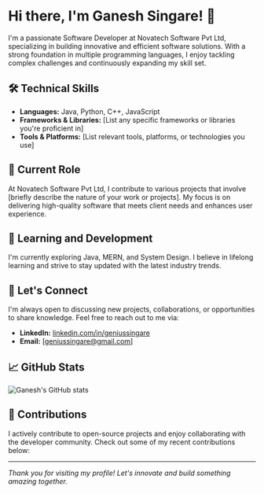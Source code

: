 # Hi there, I'm Ganesh Singare! 👋

I'm a passionate Software Developer at Novatech Software Pvt Ltd, specializing in building innovative and efficient software solutions. With a strong foundation in multiple programming languages, I enjoy tackling complex challenges and continuously expanding my skill set.

## 🛠️ Technical Skills

- **Languages:** Java, Python, C++, JavaScript
- **Frameworks & Libraries:** [List any specific frameworks or libraries you're proficient in]
- **Tools & Platforms:** [List relevant tools, platforms, or technologies you use]

## 🔭 Current Role

At Novatech Software Pvt Ltd, I contribute to various projects that involve [briefly describe the nature of your work or projects]. My focus is on delivering high-quality software that meets client needs and enhances user experience.

## 🌱 Learning and Development

I'm currently exploring Java, MERN, and System Design. I believe in lifelong learning and strive to stay updated with the latest industry trends.

## 💬 Let's Connect

I'm always open to discussing new projects, collaborations, or opportunities to share knowledge. Feel free to reach out to me via:

- **LinkedIn:** [linkedin.com/in/geniussingare](https://www.linkedin.com/in/geniussingare/)
- **Email:** [geniussingare@gmail.com]

## 📈 GitHub Stats

![Ganesh's GitHub stats](https://github-readme-stats.vercel.app/api?username=geniussingare&show_icons=true&theme=radical)

## 🤝 Contributions

I actively contribute to open-source projects and enjoy collaborating with the developer community. Check out some of my recent contributions below:



---

*Thank you for visiting my profile! Let's innovate and build something amazing together.*
